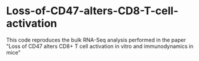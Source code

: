 # Loss-of-CD47-alters-CD8-T-cell-activation
This code reproduces the bulk RNA-Seq analysis performed in the paper "Loss of CD47 alters CD8+ T cell activation in vitro and immunodynamics in mice"
